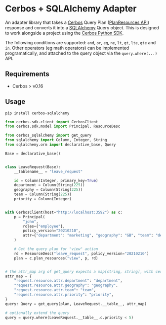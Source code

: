 # Cerbos + SQLAlchemy Adapter

An adapter library that takes a [Cerbos](https://cerbos.dev) Query Plan ([PlanResources API](https://docs.cerbos.dev/cerbos/latest/api/index.html#resources-query-plan)) response and converts it into a [SQLAlchemy](https://docs.sqlalchemy.org/en/14/) Query object. This is designed to work alongside a project using the [Cerbos Python SDK](https://github.com/cerbos/cerbos-sdk-python).

The following conditions are supported: `and`, `or`, `eq`, `ne`, `lt`, `gt`, `lte`, `gte` and `in`. Other operators (eg math operators) can be implemented programatically, and attached to the query object via the `query.where(...)` API.

## Requirements
- Cerbos > v0.16

## Usage

```
pip install cerbos-sqlalchemy
```

```python
from cerbos.sdk.client import CerbosClient
from cerbos.sdk.model import Principal, ResourceDesc

from cerbos_sqlalchemy import get_query
from sqlalchemy import Column, Integer, String
from sqlalchemy.orm import declarative_base, Query

Base = declarative_base()


class LeaveRequest(Base):
    __tablename__ = "leave_request"

    id = Column(Integer, primary_key=True)
    department = Column(String(225))
    geography = Column(String(225))
    team = Column(String(225))
    priority = Column(Integer)


with CerbosClient(host="http://localhost:3592") as c:
    p = Principal(
        "john",
        roles={"employee"},
        policy_version="20210210",
        attr={"department": "marketing", "geography": "GB", "team": "design"},
    )

    # Get the query plan for "view" action
    rd = ResourceDesc("leave_request", policy_version="20210210")
    plan = c.plan_resources("view", p, rd)


# the attr_map arg of get_query expects a map[string, string], with cerbos attribute strings mapped to table column names
attr_map = {
    "request.resource.attr.department": "department",
    "request.resource.attr.geography": "geography",
    "request.resource.attr.team": "team",
    "request.resource.attr.priority": "priority",
}
query: Query = get_query(plan, LeaveRequest.__table__, attr_map)

# optionally extend the query
query = query.where(LeaveRequest.__table__.c.priority < 5)
```
